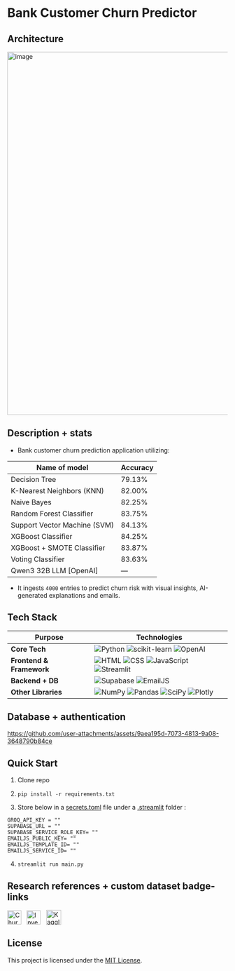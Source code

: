 # Bank Customer Churn Predictor

## Architecture
<img width="1221" height="828" alt="image" src="https://github.com/user-attachments/assets/0134b4fc-7d84-4eaf-aea4-5eef61e87569" />

## Description + stats
- Bank customer churn prediction application utilizing:

| Name of model                        | Accuracy   |
|--------------------------------------|------------|
| Decision Tree                        | 79.13%     |
| K-Nearest Neighbors (KNN)            | 82.00%     |
| Naive Bayes                          | 82.25%     |
| Random Forest Classifier             | 83.75%     |
| Support Vector Machine (SVM)         | 84.13%     |
| XGBoost Classifier                   | 84.25%     |
| XGBoost + SMOTE Classifier           | 83.87%     |
| Voting Classifier                    | 83.63%     |
| Qwen3 32B LLM [OpenAI]               | —          |

- It ingests <code>4000</code> entries to predict churn risk with visual insights, AI-generated explanations and emails.

## Tech Stack

| Purpose              | Technologies |
|----------------------|--------------|
| **Core Tech** | ![Python](https://img.shields.io/badge/Python-3776AB?style=for-the-badge&logo=python&logoColor=black) ![scikit-learn](https://img.shields.io/badge/scikit--learn-F7931E?style=for-the-badge&logo=scikit-learn&logoColor=black) ![OpenAI](https://img.shields.io/badge/OpenAI-8968CD?style=for-the-badge&logo=openai&logoColor=black)|
| **Frontend & Framework** | ![HTML](https://img.shields.io/badge/HTML5-E34F26?style=for-the-badge&logo=html5&logoColor=black) ![CSS](https://img.shields.io/badge/CSS3-0080FE?style=for-the-badge&logo=css&logoColor=black) ![JavaScript](https://img.shields.io/badge/JS-F7DF1E?style=for-the-badge&logo=javascript&logoColor=black) ![Streamlit](https://img.shields.io/badge/Streamlit-FF4B4B?style=for-the-badge&logo=streamlit&logoColor=black) |
| **Backend + DB** | ![Supabase](https://img.shields.io/badge/Supabase-3FCF8E?style=for-the-badge&logo=supabase&logoColor=black) ![EmailJS](https://img.shields.io/badge/EmailJS-FF9A00?style=for-the-badge&logo=mailboxdotorg&logoColor=black) |
| **Other Libraries** |  ![NumPy](https://img.shields.io/badge/NumPy-7285A5?style=for-the-badge&logo=numpy&logoColor=black) ![Pandas](https://img.shields.io/badge/Pandas-A865B5?style=for-the-badge&logo=pandas&logoColor=black) ![SciPy](https://img.shields.io/badge/SciPy-8CAAE6?style=for-the-badge&logo=scipy&logoColor=black) ![Plotly](https://img.shields.io/badge/plotly-7A76FF?style=for-the-badge&logo=plotly&logoColor=black)  |

## Database + authentication
https://github.com/user-attachments/assets/9aea195d-7073-4813-9a08-3648790b84ce

## Quick Start
1. Clone repo  
2. ```
   pip install -r requirements.txt
   ```  
3. Store below in a <ins>secrets.toml</ins> file under a <ins>.streamlit</ins> folder :
```
GROQ_API_KEY = ""
SUPABASE_URL = ""
SUPABASE_SERVICE_ROLE_KEY= ""
EMAILJS_PUBLIC_KEY= ""
EMAILJS_TEMPLATE_ID= ""
EMAILJS_SERVICE_ID= ""
```
4. ```
   streamlit run main.py
   ```

## Research references + custom dataset badge-links
<div style="display: flex; gap: 12px; align-items: center; margin: 15px 0;">
  <a href="https://www.researchgate.net/publication/340855263_Churning_of_Bank_Customers_Using_Supervised_Learning" style="text-decoration: none;">
    <img src="https://img.shields.io/badge/ResearchGate-00CCB?style=flat-square&logo=researchgate&logoColor=white&labelWidth=30&height=38" alt="Churning of Bank Customers Using Supervised Learning" style="height:32px;">
  </a>
  
  <a href="https://www.sciencedirect.com/science/article/pii/S2666764923000401" style="text-decoration: none;">
    <img src="https://img.shields.io/badge/ScienceDirect-F16521?style=flat-square&logo=Etsy&logoColor=white&labelWidth=30&height=38" alt="Investigating customer churn in banking: a machine learning approach and visualization app for data science and management" style="height:32px;">
  </a>

  <a href="https://www.kaggle.com/datasets/soumilmukhopadhyay/xyz-bank-customer-churn" style="text-decoration: none;">
  <img src="https://img.shields.io/badge/Kaggle-20BEFF?style=flat-square&logo=kaggle&logoColor=white"
       alt="Kaggle dataset"
       style="height:34px; vertical-align: middle; margin-left: 1px;">
</a>
</div>

## License
This project is licensed under the [MIT License](https://github.com/Soumilgit/Datathon_Team-DataP1ac3X.c0m/blob/main/LICENSE).
